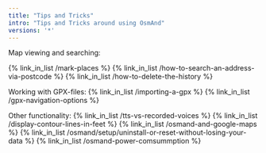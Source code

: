 ```yaml
---
title: "Tips and Tricks"
intro: "Tips and Tricks around using OsmAnd"
versions: '*'
---
```


Map viewing and searching:

{% link_in_list /mark-places %}
{% link_in_list /how-to-search-an-address-via-postcode %}
{% link_in_list /how-to-delete-the-history %}

Working with GPX-files:
{% link_in_list /importing-a-gpx %}
{% link_in_list /gpx-navigation-options %}

Other functionality:
{% link_in_list /tts-vs-recorded-voices %}
{% link_in_list /display-contour-lines-in-feet %}
{% link_in_list /osmand-and-google-maps %}
{% link_in_list /osmand/setup/uninstall-or-reset-without-losing-your-data %}
{% link_in_list /osmand-power-comsummption %}
